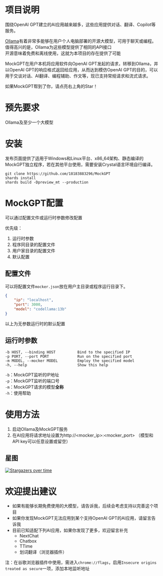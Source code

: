 # 项目说明

围绕OpenAI GPT建立的AI应用越来越多，这些应用提供对话、翻译、Copilot等服务。

[Ollama](https://github.com/ollama/ollama)有着非常多能够在用户个人电脑部署的开源大模型，可用于聊天或编程。<br>
值得高兴的是，Ollama为这些模型提供了相同的API接口<br>
开源意味着免费和离线使用，这就为本项目的存在提供了可能

MockGPT在用户本机将应用软件向OpenAI GPT发起的请求，转移到Ollama，并以OpenAI GPT的响应格式返回给应用，从而达到模仿OpenAI GPT的目的，可以用于交谈对话、AI翻译、编程辅助、作文等，现已支持常规请求和流式请求。

如果MockGPT帮到了你，请点亮右上角的Star！

# 预先要求

Ollama及至少一个大模型

# 安装

发布页面提供了适用于Windows和Linux平台、x86_64架构、静态编译的MockGPT独立程序，若在其他平台使用，需要安装Crystal语言环境自行编译。

``` shell
git clone https://github.com/18183883296/MockGPT
shards install
shards build -Dpreview_mt --production
```

# MockGPT配置

可以通过配置文件或运行时参数修改配置

优先级：<br>
1. 运行时参数
2. 程序同目录的配置文件
3. 用户家目录的配置文件
4. 默认配置

## 配置文件

可以将配置文件`mocker.json`放在用户主目录或程序运行目录下。

``` json
{
    "ip": "localhost",
    "port": 3000,
    "model": "codellama:13b"
}
```

以上为无参数运行时的默认配置

## 运行时参数

```
-b HOST, --binding HOST          Bind to the specified IP
-p PORT, --port PORT             Run on the specified port
-m MODEL, --mocker MODEL         Employ the specified model
-h, --help                       Show this help
```

`-b`：MockGPT监听的IP地址<br>
`-p`：MockGPT监听的端口号<br>
`-m`：MockGPT请求的模型**全称**<br>
`-h`：使用帮助

# 使用方法

1. 启动Ollama及MockGPT服务
2. 在AI应用将请求地址设置为http://<mocker_ip>:<mocker_port>
（模型和API key可以任意设置或留空）

## 星图

[![Stargazers over time](https://starchart.cc/18183883296/MockGPT.svg?variant=adaptive)](https://starchart.cc/18183883296/MockGPT)

# 欢迎提出建议

- 如果有能够长期免费使用的大模型，请告诉我，后续会考虑支持以完善这个项目
- 如果你发现MockGPT无法应用到某个支持OpenAI GPT的AI应用，请留言告诉我
- 目前已知适配下列AI应用，如果你发现了更多，欢迎留言补充
  - NextChat
  - Chatbox
  - TTime
  - 划词翻译（浏览器插件）

注：在谷歌浏览器插件中使用，需进入`chrome://flags`，启用`Insecure origins treated as secure`一项，添加本地监听地址